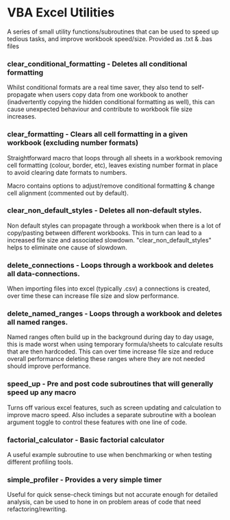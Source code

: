 # VBA Excel Utilities
A series of small utility functions/subroutines that can be used to speed up tedious tasks, and improve workbook speed/size. 
Provided as .txt & .bas files 

### clear_conditional_formatting - Deletes all conditional formatting

Whilst conditional formats are a real time saver, they also tend to self-propagate when users copy data from one workbook to another (inadvertently copying the hidden conditional formatting as well), this can cause unexpected behaviour and contribute to workbook file size increases.  

### clear_formatting - Clears all cell formatting in a given workbook (excluding number formats)

Straightforward macro that loops through all sheets in a workbook removing cell formatting (colour, border, etc), leaves existing number format in place to avoid clearing date formats to numbers.

Macro contains options to adjust/remove conditional formatting & change cell alignment (commented out by default).

### clear_non_default_styles - Deletes all non-default styles. 

Non default styles can propagate through a workbook when there is a lot of copy/pasting between different workbooks. This in turn can lead to a increased file size and associated slowdown. "clear_non_default_styles" helps to eliminate one cause of slowdown.

### delete_connections - Loops through a workbook and deletes all data-connections. 
When importing files into excel (typically .csv) a connections is created, over time these can increase file size and slow performance.

### delete_named_ranges - Loops through a workbook and deletes all named ranges. 
Named ranges often build up in the background during day to day usage, this is made worst when using temporary formula/sheets to calculate results that are then hardcoded. This can over time increase file size and reduce overall performance deleting these ranges where they are not needed should improve performance.

### speed_up - Pre and post code subroutines that will generally speed up any macro
Turns off various excel features, such as screen updating and calculation to improve macro speed.
Also includes a separate subroutine with a boolean argument toggle to control these features with one line of code.

### factorial_calculator - Basic factorial calculator 
A useful example subroutine to use when benchmarking or when testing different profiling tools.

### simple_profiler - Provides a very simple timer
Useful for quick sense-check timings but not accurate enough for detailed analysis, can be used to hone in on problem areas of code that need refactoring/rewriting. 



